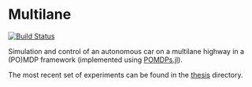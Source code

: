 # Multilane

[![Build Status](https://travis-ci.org/zsunberg/Multilane.jl.svg?branch=master)](https://travis-ci.org/zsunberg/Multilane.jl)

Simulation and control of an autonomous car on a multilane highway in a (PO)MDP framework (implemented using [POMDPs.jl](https://github.com/JuliaPOMDP/POMDPs.jl)).

The most recent set of experiments can be found in the [thesis](/thesis) directory.
